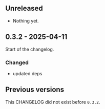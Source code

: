 ## Unreleased

- Nothing yet.

## 0.3.2 - 2025-04-11

Start of the changelog.

### Changed

- updated deps

## Previous versions

This CHANGELOG did not exist before `0.3.2`.
